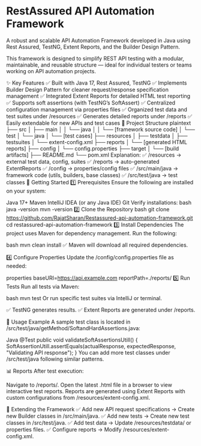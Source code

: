 # RestAssured API Automation Framework

A robust and scalable API Automation Framework developed in Java using Rest Assured, TestNG, Extent Reports, and the Builder Design Pattern.

This framework is designed to simplify REST API testing with a modular, maintainable, and reusable structure — ideal for individual testers or teams working on API automation projects.

✨ Key Features
✅ Built with Java 17, Rest Assured, TestNG
✅ Implements Builder Design Pattern for cleaner request/response specification management
✅ Integrated Extent Reports for detailed HTML test reporting
✅ Supports soft assertions (with TestNG’s SoftAssert)
✅ Centralized configuration management via properties files
✅ Organized test data and test suites under /resources
✅ Generates detailed reports under /reports
✅ Easily extendable for new APIs and test cases
📁 Project Structure
plaintext
├── src
│   ├── main
│   │   └── java
│   │       └── [framework source code]
│   └── test
│       └── java
│           └── [test cases]
├── resources
│   ├── testdata
│   ├── testsuites
│   └── extent-config.xml
├── reports
│   └── [generated HTML reports]
├── config
│   └── config.properties
├── target
│   └── [build artifacts]
├── README.md
└── pom.xml
Explanation:
✅ /resources → external test data, config, suites
✅ /reports → auto-generated ExtentReports
✅ /config → properties/config files
✅ /src/main/java → framework code (utils, builders, base classes)
✅ /src/test/java → test classes
🚀 Getting Started
1️⃣ Prerequisites
Ensure the following are installed on your system:

Java 17+
Maven
IntelliJ IDEA (or any Java IDE)
Git
Verify installations:
bash
java -version
mvn -version
2️⃣ Clone the Repository
bash
git clone https://github.com/RajatSharan/Restassured-api-automation-framework.git
cd restassured-api-automation-framework
3️⃣ Install Dependencies
The project uses Maven for dependency management. Run the following:

bash
mvn clean install
✅ Maven will download all required dependencies.

4️⃣ Configure Properties
Update the /config/config.properties file as needed:

properties
baseURI=https://api.example.com
reportPath=./reports/
5️⃣ Run Tests
Run all tests via Maven:

bash
mvn test
Or run specific test suites via IntelliJ or terminal.

✅ TestNG generates results.
✅ Extent Reports are generated under /reports.

📝 Usage Example
A sample test class is located in /src/test/java/getMethod/SoftandHardAssertions.java:

Java
@Test
public void validateSoftAssertionsUtill() {
    SoftAssertionUtill.assertEquals(actualResponse, expectedResponse, "Validating API response");
}
You can add more test classes under /src/test/java following similar patterns.

📊 Reports
After test execution:

Navigate to /reports/.
Open the latest .html file in a browser to view interactive test reports.
Reports are generated using Extent Reports with custom configurations from /resources/extent-config.xml.

🧩 Extending the Framework
✅ Add new API request specifications → Create new Builder classes in /src/main/java.
✅ Add new tests → Create new test classes in /src/test/java.
✅ Add test data → Update /resources/testdata/ or properties files.
✅ Configure reports → Modify /resources/extent-config.xml.
